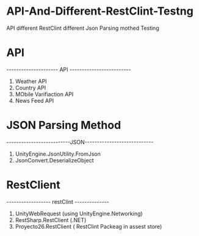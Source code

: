 # API-And-Different-RestClint-Testng

API 
different RestClint 
different Json Parsing mothed  Testing

# API
--------------------- API -------------------------

1. Weather API 
2. Country API
3. MObile Varifiaction API
4. News Feed API


# JSON Parsing Method 
--------------------------JSON----------------------------

1. UnityEngine.JsonUtility.FromJson
2. JsonConvert.DeserializeObject

# RestClient
------------------ restClint --------------

1. UnityWebRequest (using UnityEngine.Networking)
2. RestSharp.RestClient (.NET)
3. Proyecto26.RestClient ( RestClint Packeag in assest store)



